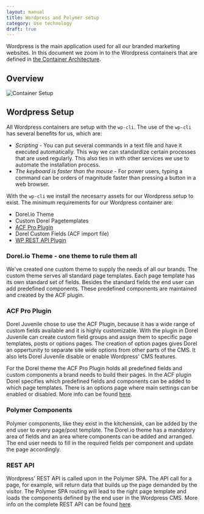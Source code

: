 ```yaml
---
layout: manual
title: Wordpress and Polymer setup
category: Use technology
draft: true
---
```


Wordpress is the main application used for all our branded marketing websites. In this document we zoom in to the Wordpress containers that are defined in [the Container Architecture](./container-architecture.html).

## Overview

![Container Setup](/assets/img/wp-polymer-theme-template-setup.png "Wordpress and Polymer Setup")

## Wordpress Setup

All Wordpress containers are setup with the <code>wp-cli</code>. The use of the <code>wp-cli</code> has several benefits for us, which are:

- *Scripting* - You can put several commands in a text file and have it executed automatically. This way we can standardize certain processes that are used regularly. This also ties in with other services we use to automate the installation process.
- *The keyboard is faster than the mouse* - For power users, typing a command can be orders of magnitude faster than pressing a button in a web browser.

With the <code>wp-cli</code> we install the necesarry assets for our Wordpress setup to exist. The minimum requirements for our Wordpress container are:

- Dorel.io Theme
- Custom Dorel Pagetemplates
- [ACF Pro Plugin](https://www.advancedcustomfields.com/pro/)
- Dorel Custom Fields (ACF import file)
- [WP REST API Plugin](http://v2.wp-api.org/)

### Dorel.io Theme - one theme to rule them all

We've created one custom theme to supply the needs of all our brands. The custom theme serves all standard page templates. Each page template has its own standard set of fields. Besides the standard fields the end user can add predefined components. These predefined components are maintained and created by the ACF plugin.

### ACF Pro Plugin

Dorel Juvenile chose to use the ACF Plugin, because it has a wide range of custom fields available and it is highly customizable. With the plugin in Dorel Juvenile can create custom field groups and assign them to specific page templates, posts or options pages. The creation of option pages gives Dorel an oppertunity to separate site wide options from other parts of the CMS. It also lets Dorel Juvenile disable or enable Wordpress' CMS features. 

For the Dorel theme the ACF Pro Plugin holds all predefined fields and custom components a brand needs to build their pages. In the ACF plugin Dorel specifies which predefined fields and components can be added to which page templates. There is an options page where main settings can be enabled or disabled. More info can be found [here](https://www.advancedcustomfields.com/pro/).

### Polymer Components

Polymer components, like they exist in the kitchensink, can be added by the end user to every page/post template. The Dorel.io theme has a mandatory area of fields and an area where components can be added and arranged. The end user needs to fill in the required fields per component and update the page accordingly.

### REST API

Wordpress' REST API is called upon in the Polymer SPA. The API call for a page, for example, will return data that builds up the page demanded by the visitor. The Polymer SPA routing will lead to the right page template and loads the components defined by the end user in the Wordpress CMS. More info on the complete REST API can be found [here](http://v2.wp-api.org/).


